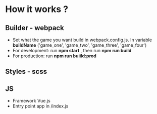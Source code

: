 # How it works ?

## Builder - webpack
- Set what the game you want build in webpack.config.js. In variable __buildName__ ('game_one', 'game_two', 'game_three', 'game_four')
- For development: run __npm start__ , then run __npm run build__
- For production: run __npm run buiild:prod__


## Styles - scss
## JS
- Framework Vue.js
- Entry point app in /index.js
